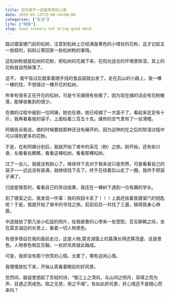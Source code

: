 ```yaml
---
title: 好风景不一定能带来好心情
date: 2019-05-12T15:00:34+08:00
categories: ["生活"]
life: ["随笔"]
slug: Good scenery not bring good mood
---
```


路过寝室楼门前的松树，注意到松树上已经满是黄色的小塔状的花粉，这才记起五一放假时，妈妈让寄回家一些松树粉的事情。

这松树粉就是松树的花粉，把松树的花摘下来，在阳光适合的环境里除湿，其上的花粉就自然掉落了。

这不， 我午饭过后就拿着随手找的食品袋就出发了。走在后山的小路上，我一棵一棵的找，不想错过一棵开花的松树。

所幸有很多正在开花的松树，可是今天摘得有些晚了，因为现在摘的话会有花粉散落，能够收集到的很少。

在摘的过程中碰到一位阿姨，她也在摘，她已经摘了一大袋子了，看起来足足有十斤。我再看看我的袋子，上面标着三百五十克。燥热的空气里有了一丝滑稽。

阿姨告诉我说，摘的时候要挑那种还没有展开的，因为这种的在之后的除湿过程中可以得到更多的花粉。

于是，在和阿姨分别后，我就开始了艰辛的采花（粉）之旅。刚开始，还有些兴奋，左看看右瞧瞧，看看这棵松树，看看那棵松树。

过了一会儿，我就没有耐心了。继续待下去对于我来说只是煎熬，可是看看自己的袋子——远远没有装满，就继续找下去了。终于在绕着后山走了一圈，我终于把袋子满了。

归途是惬意的，看看自己的劳动成果，我还在一棵树下遇到一位有趣的学长。

到了寝室之后，我发现一件事：我的校园卡丢了！！！上面还挂着我寝室门的钥匙呢！于是，我就开始了艰辛的寻找之旅。前前后后一共找了三遍，搞得我身心俱疲。

中途就拍了那几张小松鼠的照片，给我疲惫的心带来一些宽慰。百无聊赖之际，坐在莫言湖边的长凳上，看着一切人物景色。

有很多情侣在我的面前走过，这是人物;莫言湖面上的菖蒲长得还算茂盛，这是景色。人物景色相互交融，一处好风景就此融成。

可是，我却没有那个欣赏的心情。太累了，哪有这闲心情。

我慢慢放松下来，开始认真看着眼前的好风景。

忽然间，脑袋里想起了苏轼的诗，“惟江上之清风，与山间之明月，耳得之而为声，目遇之而成色。取之无禁，用之不竭”。有如此好风景，好心情还不是随心而来吗？